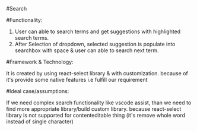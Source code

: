 #Search

#Functionality:

1. User can able to search terms and get suggestions with highlighted search terms.
2. After Selection of dropdown, selected suggestion is populate into searchbox with space & user can able to search next term.

#Framework & Technology:

It is created by using react-select library & with customization. because of it's provide some native features i.e fulfill our requirement

#Ideal case/assumptions:

If we need complex search functionality like vscode assist, than we need to find more appropriate library/build custom library. because react-select library is not supported for contenteditable thing (it's remove whole word instead of single character)
